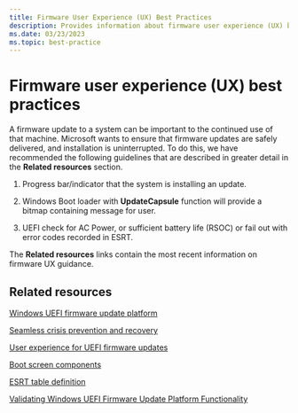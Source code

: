 ```yaml
---
title: Firmware User Experience (UX) Best Practices
description: Provides information about firmware user experience (UX) best practices.
ms.date: 03/23/2023
ms.topic: best-practice
---
```


# Firmware user experience (UX) best practices

A firmware update to a system can be important to the continued use of that machine. Microsoft wants to ensure that firmware updates are safely delivered, and installation is uninterrupted. To do this, we have recommended the following guidelines that are described in greater detail in the **Related resources** section.

1. Progress bar/indicator that the system is installing an update.

1. Windows Boot loader with **UpdateCapsule** function will provide a bitmap containing message for user.

1. UEFI check for AC Power, or sufficient battery life (RSOC) or fail out with error codes recorded in ESRT.

The **Related resources** links contain the most recent information on firmware UX guidance.

## Related resources

[Windows UEFI firmware update platform](./windows-uefi-firmware-update-platform.md)

[Seamless crisis prevention and recovery](./seamless-crisis-prevention-and-recovery.md)

[User experience for UEFI firmware updates](./user-experience-for-uefi-firmware-updates.md)

[Boot screen components](./boot-screen-components.md)

[ESRT table definition](./esrt-table-definition.md)

[Validating Windows UEFI Firmware Update Platform Functionality](/windows-hardware/manufacture/desktop/validating-windows-uefi-firmware-update-platform-functionality)
